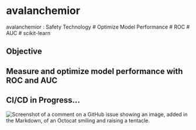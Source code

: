 # avalanchemior
avalanchemior : Safety Technology # Optimize Model Performance # ROC # AUC # scikit-learn

## Objective


## 	Measure and optimize model performance with ROC and AUC 

## CI/CD in Progress...
![Screenshot of a comment on a GitHub issue showing an image, added in the Markdown, of an Octocat smiling and raising a tentacle.](https://myoctocat.com/assets/images/base-octocat.svg)
